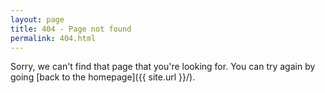 ```yaml
---
layout: page
title: 404 - Page not found
permalink: 404.html
---
```


Sorry, we can't find that page that you're looking for. You can try again by going [back to the homepage]({{ site.url }}/).

